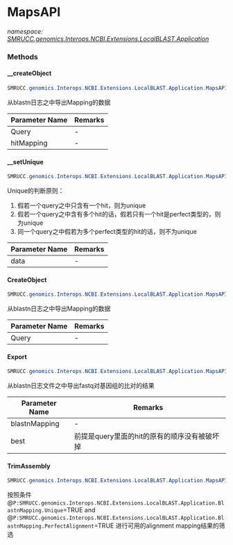 ﻿# MapsAPI
_namespace: [SMRUCC.genomics.Interops.NCBI.Extensions.LocalBLAST.Application](./index.md)_





### Methods

#### __createObject
```csharp
SMRUCC.genomics.Interops.NCBI.Extensions.LocalBLAST.Application.MapsAPI.__createObject(SMRUCC.genomics.Interops.NCBI.Extensions.LocalBLAST.BLASTOutput.BlastPlus.Query,SMRUCC.genomics.Interops.NCBI.Extensions.LocalBLAST.BLASTOutput.BlastPlus.BlastnHit)
```
从blastn日志之中导出Mapping的数据

|Parameter Name|Remarks|
|--------------|-------|
|Query|-|
|hitMapping|-|


#### __setUnique
```csharp
SMRUCC.genomics.Interops.NCBI.Extensions.LocalBLAST.Application.MapsAPI.__setUnique(SMRUCC.genomics.Interops.NCBI.Extensions.LocalBLAST.Application.BlastnMapping[]@)
```
Unique的判断原则：
 
 1. 假若一个query之中只含有一个hit，则为unique
 2. 假若一个query之中含有多个hit的话，假若只有一个hit是perfect类型的，则为unique
 3. 同一个query之中假若为多个perfect类型的hit的话，则不为unique

|Parameter Name|Remarks|
|--------------|-------|
|data|-|


#### CreateObject
```csharp
SMRUCC.genomics.Interops.NCBI.Extensions.LocalBLAST.Application.MapsAPI.CreateObject(SMRUCC.genomics.Interops.NCBI.Extensions.LocalBLAST.BLASTOutput.BlastPlus.Query)
```
从blastn日志之中导出Mapping的数据

|Parameter Name|Remarks|
|--------------|-------|
|Query|-|


#### Export
```csharp
SMRUCC.genomics.Interops.NCBI.Extensions.LocalBLAST.Application.MapsAPI.Export(SMRUCC.genomics.Interops.NCBI.Extensions.LocalBLAST.BLASTOutput.BlastPlus.v228,System.Boolean,System.String,System.Boolean)
```
从blastn日志文件之中导出fastq对基因组的比对的结果

|Parameter Name|Remarks|
|--------------|-------|
|blastnMapping|-|
|best|前提是query里面的hit的原有的顺序没有被破坏掉|


#### TrimAssembly
```csharp
SMRUCC.genomics.Interops.NCBI.Extensions.LocalBLAST.Application.MapsAPI.TrimAssembly(System.Collections.Generic.IEnumerable{SMRUCC.genomics.Interops.NCBI.Extensions.LocalBLAST.Application.BlastnMapping})
```
按照条件 @``P:SMRUCC.genomics.Interops.NCBI.Extensions.LocalBLAST.Application.BlastnMapping.Unique``=TRUE and @``P:SMRUCC.genomics.Interops.NCBI.Extensions.LocalBLAST.Application.BlastnMapping.PerfectAlignment``=TRUE
 进行可用的alignment mapping结果的筛选


